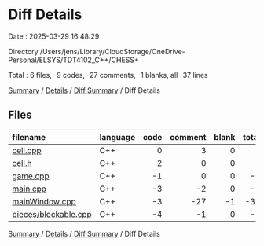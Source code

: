 # Diff Details

Date : 2025-03-29 16:48:29

Directory /Users/jens/Library/CloudStorage/OneDrive-Personal/ELSYS/TDT4102_C++/CHESS+

Total : 6 files,  -9 codes, -27 comments, -1 blanks, all -37 lines

[Summary](results.md) / [Details](details.md) / [Diff Summary](diff.md) / Diff Details

## Files
| filename | language | code | comment | blank | total |
| :--- | :--- | ---: | ---: | ---: | ---: |
| [cell.cpp](/cell.cpp) | C++ | 0 | 3 | 0 | 3 |
| [cell.h](/cell.h) | C++ | 2 | 0 | 0 | 2 |
| [game.cpp](/game.cpp) | C++ | -1 | 0 | 0 | -1 |
| [main.cpp](/main.cpp) | C++ | -3 | -2 | 0 | -5 |
| [mainWindow.cpp](/mainWindow.cpp) | C++ | -3 | -27 | -1 | -31 |
| [pieces/blockable.cpp](/pieces/blockable.cpp) | C++ | -4 | -1 | 0 | -5 |

[Summary](results.md) / [Details](details.md) / [Diff Summary](diff.md) / Diff Details